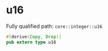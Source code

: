 # u16

Fully qualified path: `core::integer::u16`

```rust
#[derive(Copy, Drop)]
pub extern type u16
```

